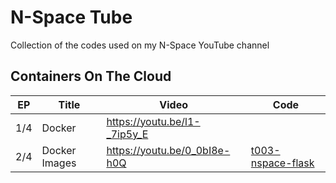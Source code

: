 # N-Space Tube
Collection of the codes used on my N-Space YouTube channel

## Containers On The Cloud

| EP  | Title         | Video                        | Code                                   |
|-----|---------------|------------------------------|----------------------------------------|
| 1/4 | Docker        | https://youtu.be/l1-_7ip5y_E |                                        |
| 2/4 | Docker Images | https://youtu.be/0_0bI8e-h0Q | [t003-nspace-flask](t003-nspace-flask) |
